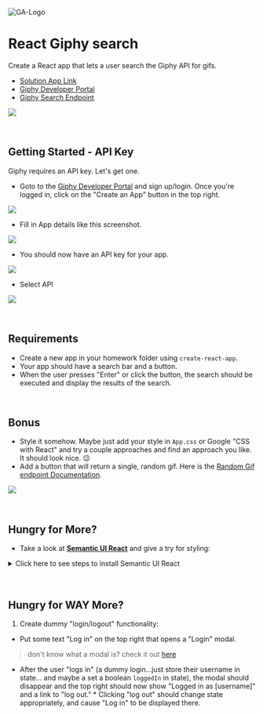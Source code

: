 
![GA-Logo](https://camo.githubusercontent.com/6ce15b81c1f06d716d753a61f5db22375fa684da/68747470733a2f2f67612d646173682e73332e616d617a6f6e6177732e636f6d2f70726f64756374696f6e2f6173736574732f6c6f676f2d39663838616536633963333837313639306533333238306663663535376633332e706e67)

  

# React Giphy search  

Create a React app that lets a user search the Giphy API for gifs.

- [Solution App Link](https://pages.git.generalassemb.ly/marcwright-rem/js-axios-ajax-giphy-lab/)
- [Giphy Developer Portal](https://developers.giphy.com/)
- [Giphy Search Endpoint](https://developers.giphy.com/docs/api/endpoint#search)



![](https://i.imgur.com/sKjOsR3.png)


<br>

## Getting Started - API Key

Giphy requires an API key. Let's get one.

- Goto to the [Giphy Developer Portal](https://developers.giphy.com/) and sign up/login. Once you're logged in, click on the "Create an App" button in the top right.

![](https://i.imgur.com/qPkOJor.png)

- Fill in App details like this screenshot.

![](https://i.imgur.com/YBrbg9I.png)

- You should now have an API key for your app.

![](https://i.imgur.com/n16AN89.png)

- Select API

![](https://i.imgur.com/DyJFgdw.png)


<br>

## Requirements
- Create a new app in your homework folder using `create-react-app`.
- Your app should have a search bar and a button. 
- When the user presses "Enter" or click the button, the search should be executed and display the results of the search.

<br>

## Bonus
- Style it somehow. Maybe just add your style in `App.css` or Google "CSS with React" and try a couple approaches and find an approach you like. It should look nice. :wink:
- Add a button that will return a single, random gif. Here is the [Random Gif endpoint Documentation](https://developers.giphy.com/docs/api/endpoint#random).


![](https://i.imgur.com/MThUWe8.png)
 

<br>


## Hungry for More?  

* Take a look at [**Semantic UI React**]([https://react.semantic-ui.com/](https://react.semantic-ui.com/)) and give a try for styling:

<details>

<summary>Click here to see steps to install Semantic UI React</summary>

  

1. `npm install semantic-ui-css`

2. `npm install semantic-ui-react`

3. Inside of `index.js`, above your `index.css`, `import 'semantic-ui-css/semantic.min.css';`

</details>

<br />

  
<br>

## Hungry for WAY More?

  

1. Create dummy "login/logout" functionality:

* Put some text "Log in" on the top right that opens a "Login" modal.
>don't know what a modal is? check it out [here]([https://react.semantic-ui.com/modules/modal/](https://react.semantic-ui.com/modules/modal/))

* After the user "logs in" (a dummy login...just store their username in state... and maybe a set a boolean `loggedIn` in state), the modal should disappear and the top right should now show "Logged in as [username]" and a link to "log out." * Clicking "log out" should change state appropriately, and cause "Log in" to be displayed there.
